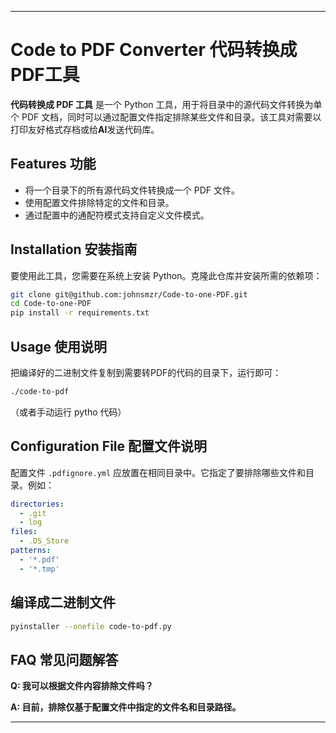   

---

# Code to PDF Converter 代码转换成PDF工具

**代码转换成 PDF 工具** 是一个 Python 工具，用于将目录中的源代码文件转换为单个 PDF 文档，同时可以通过配置文件指定排除某些文件和目录。该工具对需要以打印友好格式存档或给**AI**发送代码库。

## Features 功能

-  将一个目录下的所有源代码文件转换成一个 PDF 文件。
-  使用配置文件排除特定的文件和目录。
-  通过配置中的通配符模式支持自定义文件模式。

## Installation 安装指南

要使用此工具，您需要在系统上安装 Python。克隆此仓库并安装所需的依赖项：

```bash
git clone git@github.com:johnsmzr/Code-to-one-PDF.git
cd Code-to-one-PDF
pip install -r requirements.txt
```

## Usage 使用说明

把编译好的二进制文件复制到需要转PDF的代码的目录下，运行即可：

```bash
./code-to-pdf
```

（或者手动运行 pytho 代码）


## Configuration File 配置文件说明

配置文件 `.pdfignore.yml` 应放置在相同目录中。它指定了要排除哪些文件和目录。例如：

```yaml
directories:
  - .git
  - log
files:
  - .DS_Store
patterns:
  - '*.pdf'
  - '*.tmp'

```

## 编译成二进制文件

```bash
pyinstaller --onefile code-to-pdf.py
```

## FAQ 常见问题解答

**Q: 我可以根据文件内容排除文件吗？** 

**A: 目前，排除仅基于配置文件中指定的文件名和目录路径。**

---